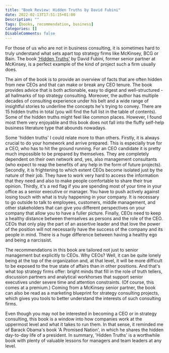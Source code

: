```yaml
---
title: "Book Review: Hidden Truths by David Fubini"
date: 2022-02-13T17:51:15+01:00
Description: ""
Tags: [books, recommendation, business]
Categories: []
DisableComments: false
---
```


For those of us who are not in business consulting, it is sometimes hard to truly understand what sets apart top strategy firms like McKinsey, BCG or Bain. The book ['Hidden Truths'](https://davidfubini.com/) by David Fubini, former senior partner at McKinsey, is a perfect example of the kind of project such a firm usually does. 

The aim of the book is to provide an overview of facts that are often hidden from new CEOs and that can make or break any CEO tenure. The book provides advice that is both actionable, easy to digest and well-structured - all hallmarks of top strategy consulting. Moreover, the author has multiple decades of consulting experience under his belt and a wide range of insightful stories to underline the concepts he's trying to convey. There are 15 hidden truths in total (you will find the full list in the table of contents). Some of the hidden truths might feel like common places. However, I found most them very enjoyable and this book does not fall into the fluffy self-help business literature type that abounds nowadays. 

Some 'hidden truths' I could relate more to than others. Firstly, it is always crucial to do your homework and arrive prepared. This is especially true for a CEO, who has to hit the ground running. For an CEO candidate it is pretty much impossible to be prepared by themselves. They are completely dependent on their own network and, yes, also management consultants (who expect to reap the benefits of any help in the form of future projects). Secondly, it is frightening to which extent CEOs become isolated just by the nature of their job. They have to work very hard to access the information that they need and also to make people comfortable to share their true opinion. Thirdly, it's a red flag if you are spending most of your time in your office as a senior executive or manager. You have to push actively against losing touch with what is truly happening in your company. It is necessary to go outside to talk to employees, customers, middle management, and other stakeholders that can give you different perspectives on your company that allow you to have a fuller picture. Finally, CEOs need to keep a healthy distance between themselves as persons and the role of the CEO. CEOs that only play the part of an assertive leader and that love the power of the position will not necessarily have the success of the company and its people in mind. There is a huge difference between having a healthy ego and being a narcissist. 

The recommendations in this book are tailored not just to senior management but explicitly to CEOs. Why CEOs? Well, it can be quite lonely being at the top of the organization and, at that level, it will be more difficult to be exposed to the true state of affairs than in other positions. And that's what top strategy firms offer: bright minds that fill in the role of truth tellers, discussion partners and analytical workhorses that support senior executives under severe time and attention constraints. (Of course, this comes at a premium.) Coming from a McKinsey senior partner, the book can also be read as a marketing blueprint for strategy consulting projects, which gives you tools to better understand the interests of such consulting firms. 

Even though you may not be interested in becoming a CEO or in strategy consulting, this book is a window into how companies work at the uppermost level and what it takes to run them. In that sense, it reminded me of Barack Obama's book 'A Promised Nation', in which he shares the hidden day-to-day life of a president. In summary, 'Hidden Truths' is a worthwhile book with plenty of valuable lessons for managers and team leaders at any level. 